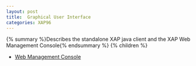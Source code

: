 ```yaml
---
layout: post
title:  Graphical User Interface
categories: XAP96
---
```


{% summary %}Describes the standalone XAP java client and the XAP Web Management Console{% endsummary %}
{% children %}

- [Web Management Console](/xap96/web-management-console.html)
